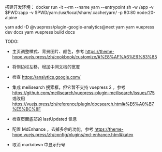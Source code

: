 
搭建开发环境：
docker run -it --rm --name yarn --entrypoint sh -w /app -v $PWD:/app -v $PWD/yarn:/usr/local/share/.cache/yarn/ -p 80:80 node:20-alpine

yarn add -D @vuepress/plugin-google-analytics@next
yarn
yarn vuepress dev docs
yarn vuepress build docs


TODO:

- 主页调整样式、背景图片、颜色，参考 https://theme-hope.vuejs.press/zh/cookbook/customize/#%E8%AF%A6%E6%83%85
- 将侧边栏左移，增加中间文档的宽度

- 检查 https://analytics.google.com/
- 集成 meilisearch 搜索框，但它暂不支持 vuepress 2 ，参考 https://github.com/meilisearch/vuepress-plugin-meilisearch/issues/175
  或改用 https://vuejs.press/zh/reference/plugin/docsearch.html#%E6%A0%B7%E5%BC%8F
- 检查页面底部的 lastUpdated 信息
- 配置 MdEnhance ，去掉多余的功能，参考 https://theme-hope.vuejs.press/zh/config/plugins/md-enhance.html#katex

- 取消 markdown 中显示行号

